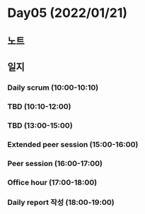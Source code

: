 # Day05 (2022/01/21)

## 노트

## 일지

### Daily scrum (10:00-10:10)

### TBD (10:10-12:00)

### TBD (13:00-15:00)

### Extended peer session (15:00-16:00)

### Peer session (16:00-17:00)

### Office hour (17:00-18:00)

### Daily report 작성 (18:00-19:00)
